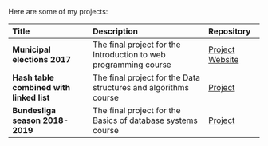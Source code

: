 Here are some of my projects:

| Title | Description | Repository |
|:-------|:-------------|:------------|
| **Municipal elections 2017** | The final project for the Introduction to web programming course | [Project](https://github.com/EetuPeltolaCodes/IWP_Project) [Website](https://htmlpreview.github.io/?https://raw.githubusercontent.com/EetuPeltolaCodes/IWP_Project/main/index.html) |  
| **Hash table combined with linked list** | The final project for the Data structures and algorithms course | [Project](https://github.com/EetuPeltolaCodes/Practical-Assignment) | 
| **Bundesliga season 2018-2019** | The final project for the Basics of database systems course | [Project](https://github.com/EetuPeltolaCodes/Database-Project) |
